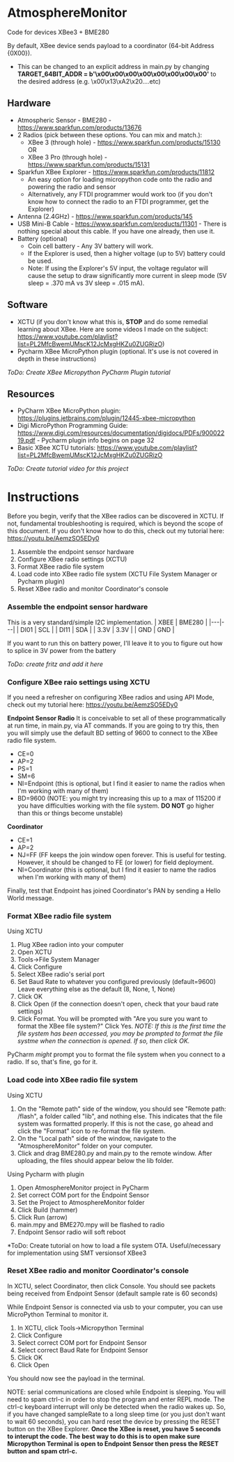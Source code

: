 # AtmosphereMonitor
Code for devices XBee3 + BME280

By default, XBee device sends payload to a coordinator (64-bit Address {0X00}). 
- This can be changed to an explicit address in main.py by changing **TARGET_64BIT_ADDR = b'\x00\x00\x00\x00\x00\x00\x00\x00'** to the desired address (e.g. \x00\x13\xA2\x20....etc)

## Hardware

- Atmospheric Sensor - BME280 - https://www.sparkfun.com/products/13676
- 2 Radios (pick between these options. You can mix and match.): 
  - XBee 3 (through hole) - https://www.sparkfun.com/products/15130 OR
  - XBee 3 Pro (through hole) - https://www.sparkfun.com/products/15131
- Sparkfun XBee Explorer - https://www.sparkfun.com/products/11812
  - An easy option for loading micropython code onto the radio and powering the radio and sensor
  - Alternatively, any FTDI programmer would work too (if you don't know how to connect the radio to an FTDI programmer, get the Explorer)
- Antenna (2.4GHz) - https://www.sparkfun.com/products/145
- USB Mini-B Cable - https://www.sparkfun.com/products/11301  - There is nothing special about this cable. If you have one already, then use it.
- Battery (optional)
    - Coin cell battery - Any 3V battery will work. 
    - If the Explorer is used, then a higher voltage (up to 5V) battery could be used. 
    - Note: If using the Explorer's 5V input, the voltage regulator will cause the setup to draw significantly more current in sleep mode (5V sleep = .370 mA vs 3V sleep = .015 mA). 

## Software 
- XCTU (if you don't know what this is, **STOP** and do some remedial learning about XBee. Here are some videos I made on the subject: https://www.youtube.com/playlist?list=PL2MfcBwemUMscK12JcMxgHKZu0ZUGRizO)
- Pycharm XBee MicroPython plugin (optional. It's use is not covered in depth in these instructions)

*ToDo: Create XBee Micropython PyCharm Plugin tutorial*

## Resources
- PyCharm XBee MicroPython plugin: https://plugins.jetbrains.com/plugin/12445-xbee-micropython
- Digi MicroPython Programming Guide: https://www.digi.com/resources/documentation/digidocs/PDFs/90002219.pdf  - Pycharm plugin info begins on page 32
- Basic XBee XCTU tutorials: https://www.youtube.com/playlist?list=PL2MfcBwemUMscK12JcMxgHKZu0ZUGRizO

*ToDo: Create tutorial video for this project*

# Instructions
Before you begin, verify that the XBee radios can be discovered in XCTU. If not, fundamental troubleshooting is required, which is beyond the scope of this document. If you don't know how to do this, check out my tutorial here: https://youtu.be/AemzSO5EDy0
1. Assemble the endpoint sensor hardware
2. Configure XBee radio settings (XCTU)
2. Format XBee radio file system
3. Load code into XBee radio file system (XCTU File System Manager or Pycharm plugin)
4. Reset XBee radio and monitor Coordinator's console

### Assemble the endpoint sensor hardware
This is a very standard/simple I2C implementation. 
| XBEE | BME280  |
|---|---|
| DI01  | SCL  |
|  DI11 | SDA  |
| 3.3V  | 3.3V  |
| GND  | GND  |

If you want to run this on battery power, I'll leave it to you to figure out how to splice in 3V power from the battery

*ToDo: create fritz and add it here*

### Configure XBee raio settings using XCTU
If you need a refresher on configuring XBee radios and using API Mode, check out my tutorial here: https://youtu.be/AemzSO5EDy0

**Endpoint Sensor Radio**
It is conceivable to set all of these programmatically at run time, in main.py, via AT commands. If you are going to try this, then you will simply use the default BD setting of 9600 to connect to the XBee radio file system.
- CE=0
- AP=2
- PS=1
- SM=6
- NI=Endpoint (this is optional, but I find it easier to name the radios when I'm working with many of them)
- BD=9600 (NOTE: you might try increasing this up to a max of 115200 if you have difficulties working with the file system. **DO NOT** go higher than this or things become unstable)

**Coordinator**
- CE=1
- AP=2
- NJ=FF (FF keeps the join window open forever. This is useful for testing. However, it should be changed to FE (or lower) for field deployment.
- NI=Coordinator (this is optional, but I find it easier to name the radios when I'm working with many of them)

Finally, test that Endpoint has joined Coordinator's PAN by sending a Hello World message. 


### Format XBee radio file system
Using XCTU
1. Plug XBee radion into your computer
2. Open XCTU
3. Tools->File System Manager
4. Click Configure
5. Select XBee radio's serial port
6. Set Baud Rate to whatever you configured previously (default=9600) Leave everything else as the default (8, None, 1, None)
7. Click OK
8. Click Open (if the connection doesn't open, check that your baud rate settings)
9. Click Format. You will be prompted with "Are you sure you want to format the XBee file system?" Click Yes. *NOTE: If this is the first time the file system has been accessed, you may be prompted to format the file systme when the connection is opened. If so, then click OK.*

PyCharm *might* prompt you to format the file system when you connect to a radio. If so, that's fine, go for it.

### Load code into XBee radio file system
Using XCTU
1. On the "Remote path" side of the window, you should see "Remote path: /flash", a folder called "lib", and nothing else. This indicates that the file system was formatted properly. If this is not the case, go ahead and click the "Format" icon to re-format the file system.
2. On the "Local path" side of the window, navigate to the "AtmosphereMonitor" folder on your computer.
3. Click and drag BME280.py and main.py to the remote window. After uploading, the files should appear below the lib folder.

Using Pycharm with plugin
1. Open AtmosphereMonitor project in PyCharm
2. Set correct COM port for the Endpoint Sensor
3. Set the Project to AtmosphereMonitor folder
3. Click Build (hammer)
4. Click Run (arrow)
5. main.mpy and BME270.mpy will be flashed to radio
6. Endpoint Sensor radio will soft reboot

*ToDo: Create tutorial on how to load a file system OTA. Useful/necessary for implementation using SMT versionsof XBee3

### Reset XBee radio and monitor Coordinator's console
In XCTU, select Coordinator, then click Console.
You should see packets being received from Endpoint Sensor (default sample rate is 60 seconds)

While Endpoint Sensor is connected via usb to your computer, you can use MicroPython Terminal to monitor it.
1. In XCTU, click Tools->Micropython Terminal
2. Click Configure
3. Select correct COM port for Endpoint Sensor
4. Select correct Baud Rate for Endpoint Sensor
5. Click OK
6. Click Open

You should now see the payload in the terminal. 

NOTE: serial communications are closed while Endpoint is sleeping. You will need to spam ctrl-c in order to stop the program and enter REPL mode. The ctrl-c keyboard interrupt will only be detected when the radio wakes up. So, if you have changed sampleRate to a long sleep time (or you just don't want to wait 60 seconds), you can hard reset the device by pressing the RESET button on the XBee Explorer. **Once the XBee is reset, you have 5 seconds to interupt the code. The best way to do this is to open make sure Micropython Terminal is open to Endpoint Sensor then press the RESET button and spam ctrl-c.**
